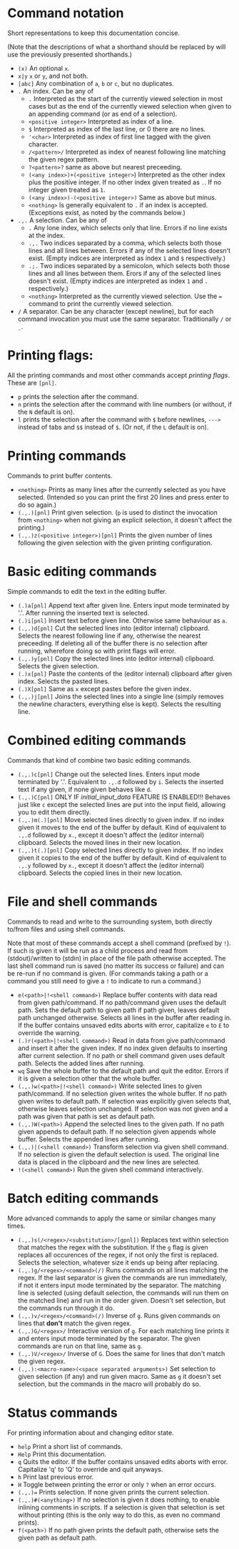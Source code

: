 # Command notation
Short representations to keep this documentation concise.

(Note that the descriptions of what a shorthand should be replaced by will use
the previously presented shorthands.)

- `(x)` An optional `x`.
- `x|y` `x` or `y`, and not both.
- `[abc]` Any combination of `a`, `b` or `c`, but no duplicates.
- `.` An index. Can be any of
  - `.` Interpreted as the start of the currently viewed selection in most cases
    but as the end of the currently viewed selection when given to an appending
    command (or as end of a selection).
  - `<positive integer>` Interpreted as index of a line.
  - `$` Interpreted as index of the last line, or 0 there are no lines.
  - `'<char>` Interpreted as index of first line tagged with
    the given character.
  - `/<pattern>/` Interpreted as index of nearest following
    line matching the given regex pattern.
  - `?<pattern>?` same as above but nearest preceeding.
  - `(<any index>)+(<positive integer>`) Interpreted as the other index plus
    the positive integer. If no other index given treated as `.`. If no integer
    given treated as `1`.
  - `(<any index>)-(<positive integer>)` Same as above but minus.
  - `<nothing>` Is generally equivalent to `.` if an index is accepted.
    (Exceptions exist, as noted by the commands below.)
- `.,.` A selection. Can be any of
  - `.` Any lone index, which selects only that line. Errors if no line exists
    at the index.
  - `.,.` Two indices separated by a comma, which selects both those lines and
    all lines between. Errors if any of the selected lines doesn't exist.
    (Empty indices are interpreted as index `1` and `$` respectively.)
  - `.;.` Two indices separated by a semicolon, which selects both those lines
    and all lines between them. Erors if any of the selected lines doesn't
    exist.
    (Empty indices are interpreted as index `1` and `.` respectively.)
  - `<nothing>` Interpreted as the currently viewed selection. Use the `=`
    command to print the currently viewed selection.
- `/` A separator. Can be any character (except newline), but for each command
  invocation you must use the same separator. Traditionally `/` or `_`.


# Printing flags:
All the printing commands and most other commands accept *printing flags*. These
are `[pnl]`.
- `p` prints the selection after the command.
- `n` prints the selection after the command with line numbers (or without, if
  the `N` default is on).
- `l` prints the selection after the command with `$` before newlines, `--->`
  instead of tabs and `$$` instead of `$`. (Or not, if the `L` default is on).


# Printing commands
Commands to print buffer contents.

- `<nothing>` Prints as many lines after the currently selected as you have
  selected. (Intended so you can print the first 20 lines and press enter to do
  so again.)
- `(.,.)[pnl]` Print given selection.
  (`p` is used to distinct the invocation from `<nothing>` when not giving an
  explicit selection, it doesn't affect the printing.)
- `(.,.)z(<positive integer>)[pnl]` Prints the given number of lines following
  the given selection with the given printing configuration.


# Basic editing commands
Simple commands to edit the text in the editing buffer.

- `(.)a[pnl]` Append text after given line. Enters input mode terminated by '.'.
  After running the inserted text is selected.
- `(.)i[pnl]` Insert text before given line. Otherwise same behaviour as `a`.
- `(.,.)d[pnl]` Cut the selected lines into (editor internal) clipboard. Selects
  the nearest following line if any, otherwise the nearest preceeding. If
  deleting all of the buffer there is no selection after running, wherefore
  doing so with print flags will error.
- `(.,.)y[pnl]` Copy the selected lines into (editor internal) clipboard.
  Selects the given selection.
- `(.)x[pnl]` Paste the contents of the (editor internal) clipboard after given
  index. Selects the pasted lines.
- `(.)X[pnl]` Same as `x` except pastes before the given index.
- `(.,.)j[pnl]` Joins the selected lines into a single line (simply removes the
  newline characters, everything else is kept). Selects the resulting line.


# Combined editing commands
Commands that kind of combine two basic editing commands.

- `(.,.)c[pnl]` Change out the selected lines. Enters input mode terminated by
  '.'. Equivalent to `.,.d` followed by `i`. Selects the inserted text if any
  given, if none given behaves like `d`.
- `(.,.)C[pnl]` ONLY IF *initial_input_data* FEATURE IS ENABLED!!!
  Behaves just like `c` except the selected lines are put into the input field,
  allowing you to edit them directly.
- `(.,.)m(.)[pnl]` Move selected lines directly to given index. If no index
  given it moves to the end of the buffer by default. Kind of equivalent to
  `.,.d` followed by `x.`, except it doesn't affect the (editor internal)
  clipboard. Selects the moved lines in their new location.
- `(.,.)t(.)[pnl]` Copy selected lines directly to given index. If no index
  given it copies to the end of the buffer by default. Kind of equivalent to
  `.,.y` followed by `x.`, except it doesn't affect the (editor internal)
  clipboard. Selects the copied lines in their new location.


# File and shell commands
Commands to read and write to the surrounding system, both directly to/from
files and using shell commands.

Note that most of these commands accept a shell command (prefixed by `!`). If
such is given it will be run as a child process and read from (stdout)/written
to (stdin) in place of the file path otherwise accepted. The last shell command
run is saved (no matter its success or failure) and can be re-run if no command
is given. (For commands taking a path or a command you still need to give a `!`
to indicate to run a command.)

- `e(<path>|!<shell command>)` Replace buffer contents with data read from
  given path/command. If no path/command given uses the default path. Sets the
  default path to given path if path given, leaves default path unchanged
  otherwise. Selects all lines in the buffer after reading in.
  If the buffer contains unsaved edits aborts with error, capitalize `e` to `E`
  to override the warning.
- `(.)r(<path>|!<shell command>)` Read in data from give path/command and
  insert it after the given index. If no index given defaults to inserting after
  current selection. If no path or shell command given uses default path.
  Selects the added lines after running.
- `wq` Save the whole buffer to the default path and quit the editor. Errors if
  it is given a selection other that the whole buffer.
- `(.,.)w(<path>|!<shell command>)` Write selected lines to given
  path/command. If no selection given writes the whole buffer. If no path given
  writes to default path. If selection was explicitly given selects that,
  otherwise leaves selection unchanged. If selection was not given and a path
  was given that path is set as default path.
- `(.,.)W(<path>)` Append the selected lines to the given path. If no path
  given appends to default path. If no selection given appends whole buffer.
  Selects the appended lines after running.
- `(.,.)|(<shell command>)` Transform selection via given shell command. If no
  selection is given the default selection is used. The original line data is
  placed in the clipboard and the new lines are selected.
- `!(<shell command>)` Run the given shell command interactively.


# Batch editing commands
More advanced commands to apply the same or similar changes many times.

- `(.,.)s(/<regex>/<substitution>/[gpnl])` Replaces text within selection that
  matches the regex with the substitution. If the `g` flag is given replaces all
  occurences of the regex, if not only the first is replaced. Selects the
  selection, whatever size it ends up being after replacing.
- `(.,.)g/<regex>/<command>(/)` Runs commands on all lines matching the regex.
  If the last separator is given the commands are run immediately, if not it
  enters input mode terminated by the separator. The matching line is selected
  (using default selection, the commands will run them on the matched line) and
  run in the order given. Doesn't set selection, but the commands run through
  it do.
- `(.,.)v/<regex>/<command>(/)` Inverse of `g`. Runs given commands on lines
  that **don't** match the given regex.
- `(.,.)G/<regex>/` Interactive version of `g`. For each matching line prints it
   and enters input mode terminated by the separator. The given commands are run
   on that line, same as `g`.
- `(.,.)V/<regex>/` Inverse of `G`. Does the same for lines that don't match the
   given regex.
- `(.,.):<macro-name>(<space separated arguments>)` Set selection to given
  selection (if any) and run given macro. Same as `g` it doesn't set selection,
  but the commands in the macro will probably do so.


# Status commands
For printing information about and changing editor state.

- `help` Print a short list of commands.
- `Help` Print this documentation.
- `q` Quits the editor. If the buffer contains unsaved edits aborts with error.
  Capitalize 'q' to 'Q' to override and quit anyways.
- `h` Print last previous error.
- `H` Toggle between printing the error or only `?` when an error occurs.
- `(.,.)=` Prints selection. If none given prints the current selection.
- `(.,.)#(<anything>)` If no selection is given it does nothing, to enable
  inlining comments in scripts. If a selection is given that selection is set
  without printing (this is the only way to do this, as even no command prints).
- `f(<path>)` If no path given prints the default path, otherwise sets the given
  path as default path.
